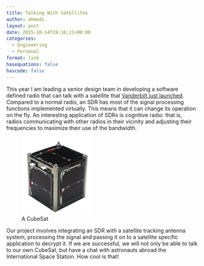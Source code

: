 ```yaml
---
title: Talking With Satellites
author: ahmedi
layout: post
date: 2015-10-14T19:16:21+00:00
categories:
  - Engineering
  - Personal
format: link
hasequations: false
hascode: false
---
```

This year I am leading a senior design team in developing a
software defined radio that can talk with a satellite that
[Vanderbilt just launched](http://www.amsat.org/?p=3689).
Compared to a normal radio, an SDR has most of the signal
processing functions implemented virtually. This means that
it can change its operation on the fly. An interesting
application of SDRs is cognitive radio: that is, radios
communicating with other radios in their vicinity and
adjusting their frequencies to maximize their use of the
bandwidth.

<figure>
    <img src="/img/posts/cubesat.gif">
    <figcaption>A CubeSat</figcaption>
</figure>

Our project involves integrating an SDR with a satellite
tracking antenna system, processing the signal and passing
it on to a satellite specific application to decrypt it. If
we are successful, we will not only be able to talk to our
own CubeSat, but have a chat with astronauts abroad the
International Space Station. How cool is that!
